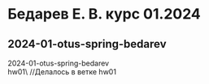 # Бедарев Е. В. курс 01.2024

## 2024-01-otus-spring-bedarev

2024-01-otus-spring-bedarev\
hw01\ //Делалось в ветке hw01
